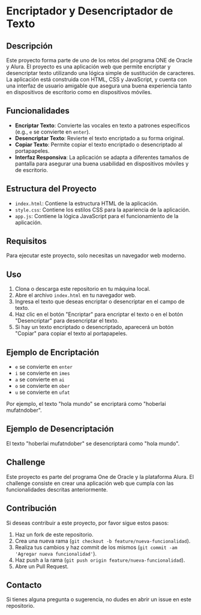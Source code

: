 # Encriptador y Desencriptador de Texto

## Descripción

Este proyecto forma parte de uno de los retos del programa ONE de Oracle y Alura. El proyecto es una aplicación web que permite encriptar y desencriptar texto utilizando una lógica simple de sustitución de caracteres. La aplicación está construida con HTML, CSS y JavaScript, y cuenta con una interfaz de usuario amigable que asegura una buena experiencia tanto en dispositivos de escritorio como en dispositivos móviles.

## Funcionalidades

- **Encriptar Texto**: Convierte las vocales en texto a patrones específicos (e.g., `e` se convierte en `enter`).
- **Desencriptar Texto**: Revierte el texto encriptado a su forma original.
- **Copiar Texto**: Permite copiar el texto encriptado o desencriptado al portapapeles.
- **Interfaz Responsiva**: La aplicación se adapta a diferentes tamaños de pantalla para asegurar una buena usabilidad en dispositivos móviles y de escritorio.

## Estructura del Proyecto

- `index.html`: Contiene la estructura HTML de la aplicación.
- `style.css`: Contiene los estilos CSS para la apariencia de la aplicación.
- `app.js`: Contiene la lógica JavaScript para el funcionamiento de la aplicación.

## Requisitos

Para ejecutar este proyecto, solo necesitas un navegador web moderno.

## Uso

1. Clona o descarga este repositorio en tu máquina local.
2. Abre el archivo `index.html` en tu navegador web.
3. Ingresa el texto que deseas encriptar o desencriptar en el campo de texto.
4. Haz clic en el botón "Encriptar" para encriptar el texto o en el botón "Desencriptar" para desencriptar el texto.
5. Si hay un texto encriptado o desencriptado, aparecerá un botón "Copiar" para copiar el texto al portapapeles.

## Ejemplo de Encriptación

- `e` se convierte en `enter`
- `i` se convierte en `imes`
- `a` se convierte en `ai`
- `o` se convierte en `ober`
- `u` se convierte en `ufat`

Por ejemplo, el texto "hola mundo" se encriptará como "hoberlai mufatndober".

## Ejemplo de Desencriptación

El texto "hoberlai mufatndober" se desencriptará como "hola mundo".

## Challenge

Este proyecto es parte del programa One de Oracle y la plataforma Alura. El challenge consiste en crear una aplicación web que cumpla con las funcionalidades descritas anteriormente.

## Contribución

Si deseas contribuir a este proyecto, por favor sigue estos pasos:

1. Haz un fork de este repositorio.
2. Crea una nueva rama (`git checkout -b feature/nueva-funcionalidad`).
3. Realiza tus cambios y haz commit de los mismos (`git commit -am 'Agregar nueva funcionalidad'`).
4. Haz push a la rama (`git push origin feature/nueva-funcionalidad`).
5. Abre un Pull Request.

## Contacto

Si tienes alguna pregunta o sugerencia, no dudes en abrir un issue en este repositorio.
